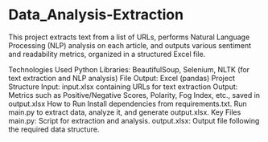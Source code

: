 # Data_Analysis-Extraction

This project extracts text from a list of URLs, performs Natural Language Processing (NLP) analysis on each article, and outputs various sentiment and readability metrics, organized in a structured Excel file.

Technologies Used
Python Libraries: BeautifulSoup, Selenium, NLTK (for text extraction and NLP analysis)
File Output: Excel (pandas)
Project Structure
Input: input.xlsx containing URLs for text extraction
Output: Metrics such as Positive/Negative Scores, Polarity, Fog Index, etc., saved in output.xlsx
How to Run
Install dependencies from requirements.txt.
Run main.py to extract data, analyze it, and generate output.xlsx.
Key Files
main.py: Script for extraction and analysis.
output.xlsx: Output file following the required data structure.
